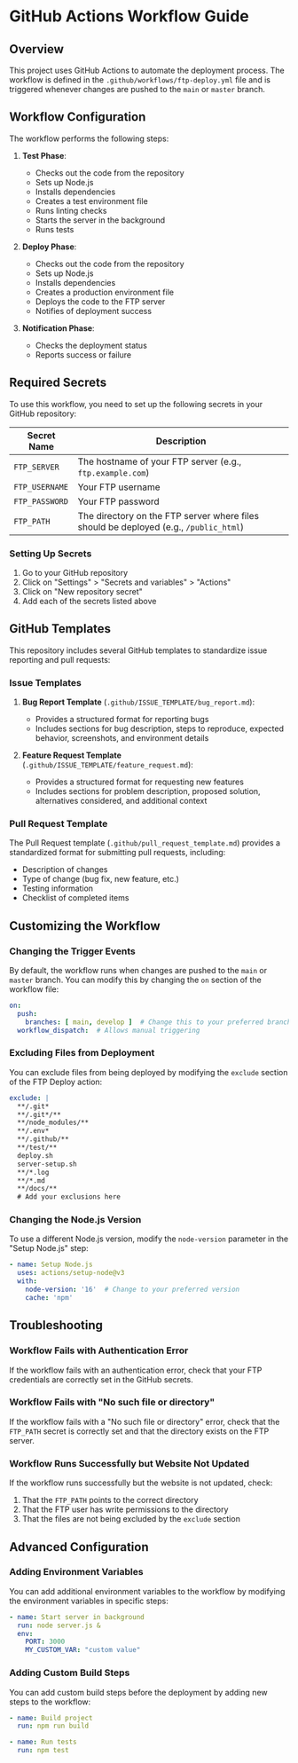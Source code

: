 # GitHub Actions Workflow Guide

## Overview

This project uses GitHub Actions to automate the deployment process. The workflow is defined in the `.github/workflows/ftp-deploy.yml` file and is triggered whenever changes are pushed to the `main` or `master` branch.

## Workflow Configuration

The workflow performs the following steps:

1. **Test Phase**:
   - Checks out the code from the repository
   - Sets up Node.js
   - Installs dependencies
   - Creates a test environment file
   - Runs linting checks
   - Starts the server in the background
   - Runs tests

2. **Deploy Phase**:
   - Checks out the code from the repository
   - Sets up Node.js
   - Installs dependencies
   - Creates a production environment file
   - Deploys the code to the FTP server
   - Notifies of deployment success

3. **Notification Phase**:
   - Checks the deployment status
   - Reports success or failure

## Required Secrets

To use this workflow, you need to set up the following secrets in your GitHub repository:

| Secret Name | Description |
|-------------|-------------|
| `FTP_SERVER` | The hostname of your FTP server (e.g., `ftp.example.com`) |
| `FTP_USERNAME` | Your FTP username |
| `FTP_PASSWORD` | Your FTP password |
| `FTP_PATH` | The directory on the FTP server where files should be deployed (e.g., `/public_html`) |

### Setting Up Secrets

1. Go to your GitHub repository
2. Click on "Settings" > "Secrets and variables" > "Actions"
3. Click on "New repository secret"
4. Add each of the secrets listed above

## GitHub Templates

This repository includes several GitHub templates to standardize issue reporting and pull requests:

### Issue Templates

1. **Bug Report Template** (`.github/ISSUE_TEMPLATE/bug_report.md`):
   - Provides a structured format for reporting bugs
   - Includes sections for bug description, steps to reproduce, expected behavior, screenshots, and environment details

2. **Feature Request Template** (`.github/ISSUE_TEMPLATE/feature_request.md`):
   - Provides a structured format for requesting new features
   - Includes sections for problem description, proposed solution, alternatives considered, and additional context

### Pull Request Template

The Pull Request template (`.github/pull_request_template.md`) provides a standardized format for submitting pull requests, including:

- Description of changes
- Type of change (bug fix, new feature, etc.)
- Testing information
- Checklist of completed items

## Customizing the Workflow

### Changing the Trigger Events

By default, the workflow runs when changes are pushed to the `main` or `master` branch. You can modify this by changing the `on` section of the workflow file:

```yaml
on:
  push:
    branches: [ main, develop ]  # Change this to your preferred branches
  workflow_dispatch:  # Allows manual triggering
```

### Excluding Files from Deployment

You can exclude files from being deployed by modifying the `exclude` section of the FTP Deploy action:

```yaml
exclude: |
  **/.git*
  **/.git*/**
  **/node_modules/**
  **/.env*
  **/.github/**
  **/test/**
  deploy.sh
  server-setup.sh
  **/*.log
  **/*.md
  **/docs/**
  # Add your exclusions here
```

### Changing the Node.js Version

To use a different Node.js version, modify the `node-version` parameter in the "Setup Node.js" step:

```yaml
- name: Setup Node.js
  uses: actions/setup-node@v3
  with:
    node-version: '16'  # Change to your preferred version
    cache: 'npm'
```

## Troubleshooting

### Workflow Fails with Authentication Error

If the workflow fails with an authentication error, check that your FTP credentials are correctly set in the GitHub secrets.

### Workflow Fails with "No such file or directory"

If the workflow fails with a "No such file or directory" error, check that the `FTP_PATH` secret is correctly set and that the directory exists on the FTP server.

### Workflow Runs Successfully but Website Not Updated

If the workflow runs successfully but the website is not updated, check:

1. That the `FTP_PATH` points to the correct directory
2. That the FTP user has write permissions to the directory
3. That the files are not being excluded by the `exclude` section

## Advanced Configuration

### Adding Environment Variables

You can add additional environment variables to the workflow by modifying the environment variables in specific steps:

```yaml
- name: Start server in background
  run: node server.js &
  env:
    PORT: 3000
    MY_CUSTOM_VAR: "custom value"
```

### Adding Custom Build Steps

You can add custom build steps before the deployment by adding new steps to the workflow:

```yaml
- name: Build project
  run: npm run build

- name: Run tests
  run: npm test
